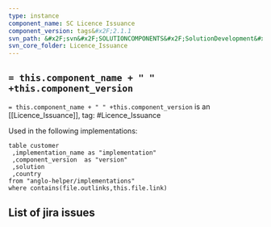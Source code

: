 ```yaml
---
type: instance
component_name: SC Licence Issuance
component_version: tags&#x2F;2.1.1
svn_path: &#x2F;svn&#x2F;SOLUTIONCOMPONENTS&#x2F;SolutionDevelopment&#x2F;Licence_Issuance
svn_core_folder: Licence_Issuance
---
```


## `= this.component_name + " " +this.component_version`

`= this.component_name + " " +this.component_version` is an [[Licence_Issuance]],
tag: #Licence_Issuance

Used in the following implementations:
```dataview
table customer
 ,implementation_name as "implementation"
 ,component_version  as "version"
 ,solution
 ,country  
from "anglo-helper/implementations"
where contains(file.outlinks,this.file.link)
```


## List of jira issues
